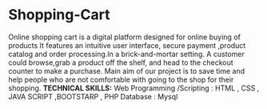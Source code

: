 # Shopping-Cart
Online shopping cart is a digital platform designed for online buying of products It features an intuitive user interface, secure payment ,product catalog and order processing.In a brick-and-mortar setting.
A customer could browse,grab a product off the shelf, and head to the checkout counter to make a purchase.
Main aim of our project is to save time and help people who are not comfortable with going to the shop for their shopping.
**TECHNICAL SKILLS:** 
Web Programming /Scripting : HTML , CSS , JAVA SCRIPT ,BOOTSTARP , PHP
Database : Mysql
